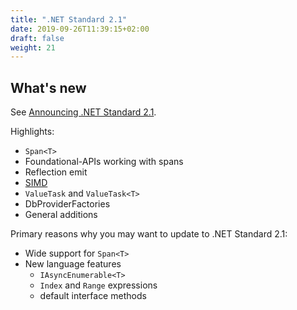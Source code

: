```yaml
---
title: ".NET Standard 2.1"
date: 2019-09-26T11:39:15+02:00
draft: false
weight: 21
---
```


## What's new

See [Announcing .NET Standard 2.1](https://devblogs.microsoft.com/dotnet/announcing-net-standard-2-1/).

Highlights:

- `Span<T>`
- Foundational-APIs working with spans
- Reflection emit
- [SIMD](https://en.wikipedia.org/wiki/SIMD)
- `ValueTask` and `ValueTask<T>`
- DbProviderFactories
- General additions

Primary reasons why you may want to update to .NET Standard 2.1:

- Wide support for `Span<T>`
- New language features
  - `IAsyncEnumerable<T>`
  - `Index` and `Range` expressions
  - default interface methods
